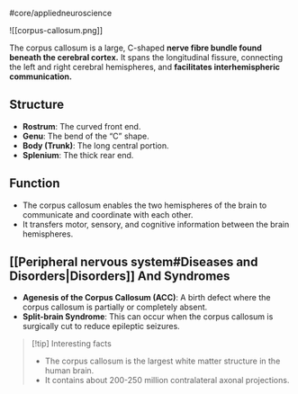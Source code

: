 #core/appliedneuroscience

![[corpus-callosum.png]]

The corpus callosum is a large, C-shaped **nerve fibre bundle found beneath the cerebral cortex.** It spans the longitudinal fissure, connecting the left and right cerebral hemispheres, and **facilitates interhemispheric communication.**

## Structure

- **Rostrum**: The curved front end.
- **Genu**: The bend of the “C” shape.
- **Body (Trunk)**: The long central portion.
- **Splenium**: The thick rear end.

## Function

- The corpus callosum enables the two hemispheres of the brain to communicate and coordinate with each other.
- It transfers motor, sensory, and cognitive information between the brain hemispheres.

## [[Peripheral nervous system#Diseases and Disorders|Disorders]] And Syndromes

- **Agenesis of the Corpus Callosum (ACC)**: A birth defect where the corpus callosum is partially or completely absent.
- **Split-brain Syndrome**: This can occur when the corpus callosum is surgically cut to reduce epileptic seizures.

> [!tip] Interesting facts
> - The corpus callosum is the largest white matter structure in the human brain.
> - It contains about 200-250 million contralateral axonal projections.
